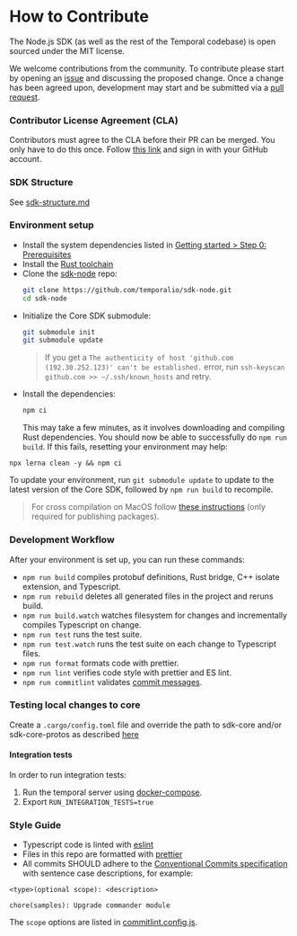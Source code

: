 # How to Contribute

The Node.js SDK (as well as the rest of the Temporal codebase) is open sourced under the MIT license.

We welcome contributions from the community. To contribute please start by opening an [issue](https://github.com/temporalio/sdk-node/issues) and discussing the proposed change. Once a change has been agreed upon, development may start and be submitted via a [pull request](https://github.com/temporalio/sdk-node/pulls).

### Contributor License Agreement (CLA)

Contributors must agree to the CLA before their PR can be merged. You only have to do this once. Follow [this link](https://cla-assistant.io/temporalio/sdk-node) and sign in with your GitHub account.

### SDK Structure

See [sdk-structure.md](./docs/sdk-structure.md)

### Environment setup

- Install the system dependencies listed in [Getting started > Step 0: Prerequisites](https://docs.temporal.io/docs/node/getting-started/#step-0-prerequisites)
- Install the [Rust toolchain](https://rustup.rs/)
- Clone the [sdk-node](https://github.com/temporalio/sdk-node) repo:
  ```sh
  git clone https://github.com/temporalio/sdk-node.git
  cd sdk-node
  ```
- Initialize the Core SDK submodule:
  ```sh
  git submodule init
  git submodule update
  ```
  > If you get a `The authenticity of host 'github.com (192.30.252.123)' can't be established.` error, run `ssh-keyscan github.com >> ~/.ssh/known_hosts` and retry.
- Install the dependencies:
  ```sh
  npm ci
  ```
  This may take a few minutes, as it involves downloading and compiling Rust dependencies.
You should now be able to successfully do `npm run build`. If this fails, resetting your environment may help:

```
npx lerna clean -y && npm ci
```

To update your environment, run `git submodule update` to update to the latest version of the Core SDK, followed by `npm run build` to recompile.

> For cross compilation on MacOS follow [these instructions](https://github.com/temporalio/sdk-node/blob/main/docs/building.md) (only required for publishing packages).

### Development Workflow

After your environment is set up, you can run these commands:

- `npm run build` compiles protobuf definitions, Rust bridge, C++ isolate extension, and Typescript.
- `npm run rebuild` deletes all generated files in the project and reruns build.
- `npm run build.watch` watches filesystem for changes and incrementally compiles Typescript on change.
- `npm run test` runs the test suite.
- `npm run test.watch` runs the test suite on each change to Typescript files.
- `npm run format` formats code with prettier.
- `npm run lint` verifies code style with prettier and ES lint.
- `npm run commitlint` validates [commit messages](#style-guide).

### Testing local changes to core

Create a `.cargo/config.toml` file and override the path to sdk-core and/or sdk-core-protos as
described [here](https://doc.rust-lang.org/cargo/reference/overriding-dependencies.html#paths-overrides)

#### Integration tests

In order to run integration tests:

1. Run the temporal server using [docker-compose](https://github.com/temporalio/docker-compose).
1. Export `RUN_INTEGRATION_TESTS=true`

### Style Guide

- Typescript code is linted with [eslint](https://eslint.org/)
- Files in this repo are formatted with [prettier](https://prettier.io/)
- All commits SHOULD adhere to the [Conventional Commits specification](https://conventionalcommits.org/) with sentence case descriptions, for example:

```
<type>(optional scope): <description>

chore(samples): Upgrade commander module
```

The `scope` options are listed in [commitlint.config.js](https://github.com/temporalio/sdk-node/blob/main/commitlint.config.js).
